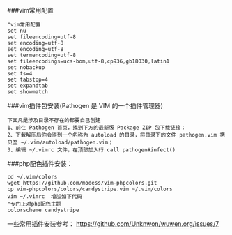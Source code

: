 ###vim常用配置
```
"vim常用配置
set nu
set fileencoding=utf-8
set encoding=utf-8
set encoding=utf-8
set termencoding=utf-8
set fileencodings=ucs-bom,utf-8,cp936,gb18030,latin1
set nobackup
set ts=4
set tabstop=4
set expandtab
set showmatch
```

###vim插件包安装(Pathogen 是 VIM 的一个插件管理器)
```
下面凡是涉及目录不存在的都要自己创建
1、前往 Pathogen 首页，找到下方的最新版 Package ZIP 包下载链接；
2、下载解压后你会得到一个名称为 autoload 的目录，将目录下的文件 pathogen.vim 拷贝至 ~/.vim/autoload/pathogen.vim；
3、编辑 ~/.vimrc 文件，在顶部加入行 call pathogen#infect()
```

###php配色插件安装：

``` 
cd ~/.vim/colors
wget https://github.com/modess/vim-phpcolors.git
cp vim-phpcolors/colors/candystripe.vim ~/.vim/colors
vim ~/.vimrc  增加如下代码
"专门正对php配色主题
colorscheme candystripe

```





一些常用插件安装参考： https://github.com/Unknwon/wuwen.org/issues/7
